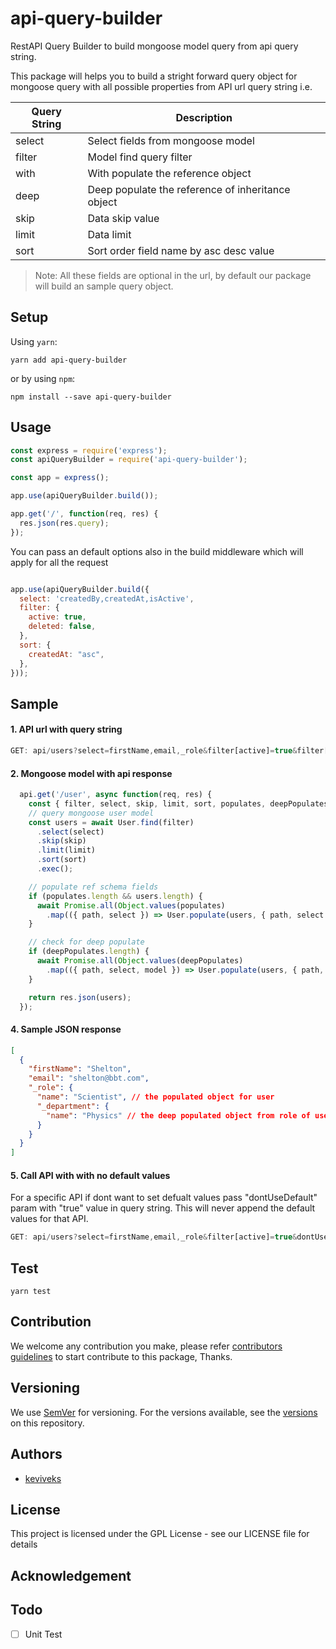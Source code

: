 # api-query-builder
RestAPI Query Builder to build mongoose model query from api query string.

This package will helps you to build a stright forward query object for mongoose query with all possible properties from API url query string i.e.

| Query String  | Description |
|-------------|--------------|
| select  | Select fields from mongoose model  |
| filter | Model find query filter |
| with | With populate the reference object |
| deep | Deep populate the reference of inheritance object  |
| skip | Data skip value |
| limit | Data limit |
| sort | Sort order field name by asc desc value |

> Note: All these fields are optional in the url, by default our package will build an sample query object.

## Setup

Using `yarn`:

```shell
yarn add api-query-builder
```

or by using `npm`:

```shell
npm install --save api-query-builder
```

## Usage

```js
const express = require('express');
const apiQueryBuilder = require('api-query-builder');

const app = express();

app.use(apiQueryBuilder.build());

app.get('/', function(req, res) {
  res.json(res.query);
});
```

You can pass an default options also in the build middleware which will apply for all the request

```js

app.use(apiQueryBuilder.build({
  select: 'createdBy,createdAt,isActive',
  filter: {
    active: true,
    deleted: false,
  },
  sort: {
    createdAt: "asc",
  },
}));

```

## Sample

#### 1. API url with query string

```js
GET: api/users?select=firstName,email,_role&filter[active]=true&filter[createdAt][$gt]=2018-09-09&with[_role]=name,_department_&deep[_role._department]=name&skip=0&limit=10&sort[createdAt]=desc
```

#### 2. Mongoose model with api response

```js
  api.get('/user', async function(req, res) {
    const { filter, select, skip, limit, sort, populates, deepPopulates } = req.query;
    // query mongoose user model
    const users = await User.find(filter)
      .select(select)
      .skip(skip)
      .limit(limit)
      .sort(sort)
      .exec();

    // populate ref schema fields
    if (populates.length && users.length) {
      await Promise.all(Object.values(populates)
        .map(({ path, select }) => User.populate(users, { path, select })));
    }

    // check for deep populate
    if (deepPopulates.length) {
      await Promise.all(Object.values(deepPopulates)
        .map(({ path, select, model }) => User.populate(users, { path, select, model })));
    }

    return res.json(users);
  });
```

#### 4. Sample JSON response

```json
[
  {
    "firstName": "Shelton",
    "email": "shelton@bbt.com",
    "_role": {
      "name": "Scientist", // the populated object for user
      "_department": {
        "name": "Physics" // the deep populated object from role of user
      }
    }
  }
]
```

#### 5. Call API with with no default values

  For a specific API if dont want to set defualt values pass "dontUseDefault" param with "true" value in query string. This will never append the default values for that API.

```js
GET: api/users?select=firstName,email,_role&filter[active]=true&dontUseDefault=true
```

## Test

```shell
yarn test
```

## Contribution

We welcome any contribution you make, please refer [contributors guidelines](https://help.github.com/articles/setting-guidelines-for-repository-contributors/) to start contribute to this package, Thanks.

## Versioning

We use [SemVer](http://semver.org/) for versioning. For the versions available, see the [versions](https://github.com/keviveks/api-query-builder/releases) on this repository.

## Authors

- [keviveks](https://github.com/keviveks)

## License

This project is licensed under the GPL License - see our LICENSE file for details

## Acknowledgement

## Todo

- [ ] Unit Test
